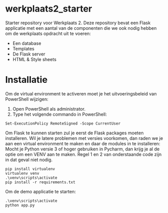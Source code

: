 # werkplaats2_starter
Starter repository voor Werkplaats 2. Deze repository bevat een Flask applicatie met een aantal van de componenten die we ook nodig hebben om de werkplaats opdracht uit te voeren: 
- Een database
- Templates
- De Flask server
- HTML & Style sheets


# Installatie
Om de virtual environment te activeren moet je het uitvoeringsbeleid van PowerShell wijzigen: 

1. Open PowerShell als administrator.
2. Type het volgende commando in PowerShell:
``` 
Set-ExecutionPolicy RemoteSigned -Scope CurrentUser
```


Om Flask te kunnen starten zul je eerst de Flask packages moeten installeren. Wil je latere problemen met versies voorkomen, dan raden we je aan een virtual environment te maken en daar de modules in te installeren:
Mocht je Python versie 3 of hoger gebruiken in Pycharm, dan krijg je al de optie om een VENV aan te maken. Regel 1 en 2 van onderstaande code zijn in dat geval niet nodig.
```
pip install virtualenv
virtualenv venv
.\venv\scripts\activate
pip install -r requirements.txt
```

Om de demo applicatie te starten: 
``` 
.\venv\scripts\activate
python app.py
```
